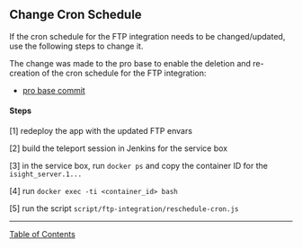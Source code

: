## Change Cron Schedule

If the cron schedule for the FTP integration needs to be changed/updated, use the following steps to change it.

The change was made to the pro base to enable the deletion and re-creation of the cron schedule for the FTP integration:
- [pro base commit](https://github.com/i-Sight/config_pro_base_v5/commit/13aba99e87a52064e4ccd1d1ded380b25ca7a313)


#### Steps
[1] redeploy the app with the updated FTP envars

[2] build the teleport session in Jenkins for the service box

[3] in the service box, run `docker ps` and copy the container ID for the `isight_server.1...`

[4] run `docker exec -ti <container_id> bash`

[5] run the script `script/ftp-integration/reschedule-cron.js`


***
[Table of Contents](../README.md)
